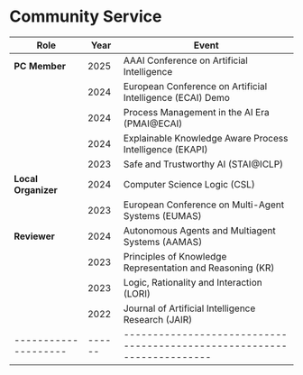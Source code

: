 # Community Service

| Role               | Year | Event                                                                 |
|--------------------|------|-----------------------------------------------------------------------|
| **PC Member**      | 2025 | AAAI Conference on Artificial Intelligence                          |
|                    | 2024 | European Conference on Artificial Intelligence (ECAI) Demo          |
|                    | 2024 | Process Management in the AI Era (PMAI@ECAI)                        |
|                    | 2024 | Explainable Knowledge Aware Process Intelligence (EKAPI)            |
|                    | 2023 | Safe and Trustworthy AI (STAI@ICLP)                                 |
| **Local Organizer**| 2024 | Computer Science Logic (CSL)                                        |
|                    | 2023 | European Conference on Multi-Agent Systems (EUMAS)                 |
| **Reviewer**       | 2024 | Autonomous Agents and Multiagent Systems (AAMAS)                   |
|                    | 2023 | Principles of Knowledge Representation and Reasoning (KR)          |
|                    | 2023 | Logic, Rationality and Interaction (LORI)                          |
|                    | 2022 | Journal of Artificial Intelligence Research (JAIR)                 |
|--------------------|------|-----------------------------------------------------------------------|